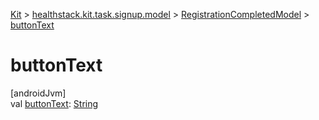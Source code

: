 
[Kit](../../../kit.html) > [healthstack.kit.task.signup.model](../index.html) > [RegistrationCompletedModel](index.html) > [buttonText](button-text.html)



# buttonText



[androidJvm]\
val [buttonText](button-text.html): [String](https://kotlinlang.org/api/latest/jvm/stdlib/kotlin/-string/index.html)




